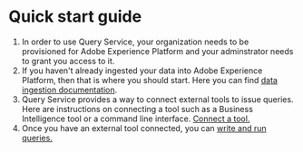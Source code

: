 # Quick start guide
1. In order to use Query Service, your organization needs to be provisioned for Adobe Experience Platform and your adminstrator needs to grant you access to it. 
2. If you haven't already ingested your data into Adobe Experience Platform, then that is where you should start. Here you can find [data ingestion documentation](https://stage.adobe.io/apis/cloudplatform/dataservices/data-ingestion.html).
3. Query Service provides a way to connect external tools to issue queries. Here are instructions on connecting a tool such as a Business Intelligence tool or a command line interface. [Connect a tool.](qs-connect.md)
4. Once you have an external tool connected, you can [write and run queries.](qs-queries.md) 

